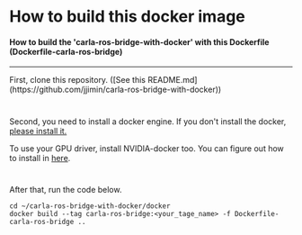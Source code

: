 # How to build this docker image
#### How to build the 'carla-ros-bridge-with-docker' with this Dockerfile (Dockerfile-carla-ros-bridge)
<hr/>
First, clone this repository. ([See this README.md](https://github.com/jjimin/carla-ros-bridge-with-docker))  

#
Second, you need to install a docker engine. If you don't install the docker, [please install it.](https://docs.docker.com/install/linux/docker-ce/ubuntu/)

To use your GPU driver, install NVIDIA-docker too. You can figure out how to install in [here](https://github.com/NVIDIA/nvidia-docker.git).

#
After that, run the code below.
```
cd ~/carla-ros-bridge-with-docker/docker
docker build --tag carla-ros-bridge:<your_tage_name> -f Dockerfile-carla-ros-bridge ..
```
